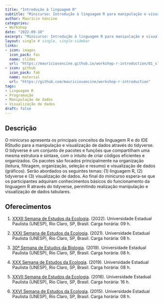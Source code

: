 ```yaml
---
title: "Introdução à linguagem R"
subtitle: "Minicurso: Introdução à linguagem R para manipulação e visualização de dados"
author: Maurício Vancine
categories:
- Workshop
date: "2022-09-10"
excerpt: "Minicurso: Introdução à linguagem R para manipulação e visualização de dados"
layout: single # single, single-sidebar
links:
- icon: images
  icon_pack: fas
  name: slides
  url: "https://mauriciovancine.github.io/workshop-r-introduction/01_slides/slides"
- icon: github
  icon_pack: fab
  name: material
  url: "https://github.com/mauriciovancine/workshop-r-introduction"
tags:
- Linguagem R
- Programação
- Manipulação de dados
- Visualização de dados
draft: false
---
```


## Descrição

O minicurso apresenta os principais conceitos da linguagem R e do IDE RStudio para a manipulação e visualização de dados através do tidyverse. O tidyverse é um conjunto de pacotes e funções que compartilham uma mesma estrutura e sintaxe, com o intuito de criar códigos eficientes e organizados. Os pacotes são focados principalmente na organização (leitura, filtragem, organização, seleção e resumo) e visualização de dados (gráficos). Serão abordados os seguintes temas: (1) linguagem R, (2) tidyverse e (3) visualização de dados. Ao final do minicurso espera-se que os participantes adquiram conhecimentos básicos do funcionamento da linguagem R através do tidyverse, permitindo realização manipulação e visualização de dados tabulares.

## Oferecimentos 

1. [XXXII Semana de Estudos da Ecologia](http://www1.rc.unesp.br/see/). (2022). Universidade Estadual Paulista (UNESP), Rio Claro, SP, Brasil. Carga horária: 09 h. 

1. [XXXI Semana de Estudos da Ecologia](http://www1.rc.unesp.br/see/). (2021). Universidade Estadual Paulista (UNESP), Rio Claro, SP, Brasil. Carga horária: 08 h.

1. [30ª Semana de Estudos da Biologia](https://www.facebook.com/SEBioRC/). (2019). Universidade Estadual Paulista (UNESP), Rio Claro, SP, Brasil. Carga horária: 08 h.

1. [XXX Semana de Estudos da Ecologia](http://www1.rc.unesp.br/see/). (2019). Universidade Estadual Paulista (UNESP), Rio Claro, SP, Brasil. Carga horária: 08 h.

1. [XXVII Semana de Estudos da Ecologia](http://www1.rc.unesp.br/see/). (2016). Universidade Estadual Paulista (UNESP), Rio Claro, SP, Brasil. Carga horária: 16 h.

1. [XXVI Semana de Estudos da Ecologia](http://www1.rc.unesp.br/see/). (2015). Universidade Estadual Paulista (UNESP), Rio Claro, SP, Brasil. Carga horária: 08 h.
